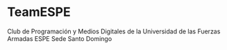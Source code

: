 # TeamESPE
Club de Programación y Medios Digitales de la Universidad de las Fuerzas Armadas ESPE Sede Santo Domingo
